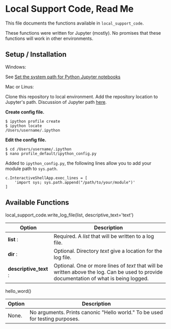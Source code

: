 # Local Support Code, Read Me

This file documents the functions available in `local_support_code`.

These functions were written for Jupyter (mostly). No promises that these functions will work in other 
environments.

## Setup / Installation

Windows:

See [Set the system path for Python Jupyter notebooks](https://www.peterbakke.com/data-analysis/set-system-path-python-jupyter-notebooks/)

Mac or Linus:

Clone this repository to local environment. Add the repository location to Jupyter's path. Discussion of Jupyter path 
[here](https://stackoverflow.com/questions/34976803/sys-path-different-in-jupyter-and-python-how-to-import-own-modules-in-jupyter).

**Create config file.**
```
$ ipython profile create
$ ipython locate
/Users/username/.ipython
```
**Edit the config file.**
```
$ cd /Users/username/.ipython
$ nano profile_default/ipython_config.py
```
Added to `ipython_config.py`, the following lines allow you to add your module path to `sys.path`.
```
c.InteractiveShellApp.exec_lines = [
    'import sys; sys.path.append("/path/to/your/module")'
]
```

## Available Functions

local_support_code.write_log_file(list, descriptive_text='text')


| Option          | Description |
|-----------------|-------------|
| **list** : | Required. A *list* that will be written to a log file. |
| **dir** : | Optional. Directory *text* give a location for the log file. |
| **descriptive_text** : | Optional. One or more lines of *text* that will be written above the log. Can be used to provide documentation of what is being logged. |

hello_word()

| Option          | Description |
|-----------------|-------------|
| None. | No arguments. Prints canonic "Hello world." To be used for testing purposes. |
